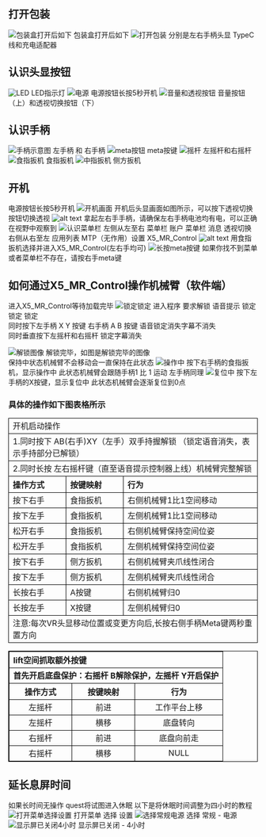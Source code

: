 ## 打开包装
![包装盒打开后如下](imgs/包装盒.png)
包装盒打开后如下
![打开包装](imgs/打开包装.png)
分别是左右手柄头显 TypeC线和充电适配器
## 认识头显按钮
![LED](imgs/LED指示灯.png)
LED指示灯
![电源](imgs/电源按钮.png)
电源按钮长按5秒开机
![音量和透视按钮](imgs/音量和透视按钮.png)
音量按钮（上）和透视切换按钮（下）
## 认识手柄
![手柄示意图](imgs/手柄示意图.png)
左手柄 和 右手柄
![meta按钮](imgs/meta按钮.png)
meta按键
![摇杆](imgs/摇杆.png)
左摇杆和右摇杆
![食指扳机](imgs/前扳机或者食指扳机.png)
食指扳机
![中指扳机](imgs/侧扳机或者中指扳机.png)
侧方扳机
## 开机
电源按钮长按5秒开机
![开机画面](imgs/开机画面.png)
开机后头显画面如图所示，可以按下透视切换按钮切换透视
![alt text](imgs/拿起左右手手柄.png)
拿起左右手手柄，请确保左右手柄电池均有电，可以正确在视野中观察到
![认识菜单栏](imgs/认识菜单栏.png)
左侧从左至右 菜单栏 账户 菜单栏 消息 透视切换
右侧从右至左 应用列表 MTP（无作用）设置 X5_MR_Control
![alt text](imgs/用食指扳机选择并进入X5_MR_Control.png)
用食指扳机选择并进入X5_MR_Control(左右手均可)
![长按meta按键](imgs/长按meta按键.png)
如果你找不到菜单或者菜单栏不存在，请按右手meta键

## 如何通过X5_MR_Control操作机械臂（软件端）
进入X5_MR_Control等待加载完毕
![锁定锁定](imgs/锁定锁定.png)
进入程序 要求解锁 语音提示 锁定 锁定 锁定  
同时按下左手柄 X Y 按键 右手柄 A B 按键  语音锁定消失字幕不消失  
同时垂直按下左摇杆和右摇杆 锁定字幕消失  

![解锁图像](imgs/解锁图像.png)
解锁完毕，如图是解锁完毕的图像  
保持中状态机械臂不会移动会一直保持在此状态
![操作中](imgs/操作中.png)
按下右手柄的食指扳机，显示操作中  此状态机械臂会跟随手柄1 比 1 运动
左手柄同理
![复位中](imgs/复位中.png)
按下左手柄的X按键，显示复位中  此状态机械臂会逐渐复位到0点  
### 具体的操作如下图表格所示
<table style="width:100%; border-collapse: collapse; text-align: left;">
    <tr>
        <td colspan="3" style="border: 1px solid black;">开机启动操作</td>
    </tr>
    <tr>
        <td colspan="3" style="border: 1px solid black;">1.同时按下 AB(右手)XY（左手）双手持握解锁 （锁定语音消失，表示手持部分已解锁）</td>
    </tr>
    <tr>
        <td colspan="3" style="border: 1px solid black;">2.同时长按 左右摇杆键（直至语音提示控制器上线）机械臂完整解锁</td>
    </tr>
    <tr>
        <th style="border: 1px solid black;">操作方式</th>
        <th style="border: 1px solid black;">按键映射</th>
        <th style="border: 1px solid black;">行为</th>
    </tr>
    <tr>
        <td style="border: 1px solid black;">按下右手</td>
        <td style="border: 1px solid black;">食指扳机</td>
        <td style="border: 1px solid black;">右侧机械臂1比1空间移动</td>
    </tr>
    <tr>
        <td style="border: 1px solid black;">按下左手</td>
        <td style="border: 1px solid black;">食指扳机</td>
        <td style="border: 1px solid black;">左侧机械臂1比1空间移动</td>
    </tr>
    <tr>
        <td style="border: 1px solid black;">松开右手</td>
        <td style="border: 1px solid black;">食指扳机</td>
        <td style="border: 1px solid black;">右侧机械臂保持空间位姿</td>
    </tr>
    <tr>
        <td style="border: 1px solid black;">松开左手</td>
        <td style="border: 1px solid black;">食指扳机</td>
        <td style="border: 1px solid black;">左侧机械臂保持空间位姿</td>
    </tr>
    <tr>
        <td style="border: 1px solid black;">按下右手</td>
        <td style="border: 1px solid black;">侧方扳机</td>
        <td style="border: 1px solid black;">右侧机械臂夹爪线性闭合</td>
    </tr>
    <tr>
        <td style="border: 1px solid black;">按下左手</td>
        <td style="border: 1px solid black;">侧方扳机</td>
        <td style="border: 1px solid black;">左侧机械臂夹爪线性闭合</td>
    </tr>
    <tr>
        <td style="border: 1px solid black;">长按右手</td>
        <td style="border: 1px solid black;">A按键</td>
        <td style="border: 1px solid black;">右侧机械臂归0</td>
    </tr>
    <tr>
        <td style="border: 1px solid black;">长按左手</td>
        <td style="border: 1px solid black;">X按键</td>
        <td style="border: 1px solid black;">左侧机械臂归0</td>
    </tr>
    <tr>
        <td colspan="3" style="border: 1px solid black;">注意:每次VR头显移动位置或变更方向后,长按右侧手柄Meta键两秒重置方向</td>
    </tr>
</table>


<table style="width: 100%; text-align: left; border: 1px solid black; border-collapse: collapse;">
  <tr>
    <th colspan="3" style="font-weight: bold; text-align: left; border: 1px solid black;">lift空间抓取额外按键</th>
  </tr>
  <tr>
    <td colspan="3" style="font-weight: bold; text-align: left; border: 1px solid black;">首先开启底盘保护：右摇杆 B解除保护，左摇杆 Y开启保护</td>
  </tr>
  <tr>
    <th style="border: 1px solid black; text-align: center;">操作方式</th>
    <th style="border: 1px solid black; text-align: center;">按键映射</th>
    <th style="border: 1px solid black; text-align: center;">行为</th>
  </tr>
  <tr>
    <td style="border: 1px solid black; text-align: center;">左摇杆</td>
    <td style="border: 1px solid black; text-align: center;">前进</td>
    <td style="border: 1px solid black; text-align: center;">工作平台上移</td>
  </tr>
  <tr>
    <td style="border: 1px solid black; text-align: center;">左摇杆</td>
    <td style="border: 1px solid black; text-align: center;">横移</td>
    <td style="border: 1px solid black; text-align: center;">底盘转向</td>
  </tr>
  <tr>
    <td style="border: 1px solid black; text-align: center;">右摇杆</td>
    <td style="border: 1px solid black; text-align: center;">前进</td>
    <td style="border: 1px solid black; text-align: center;">底盘向前走</td>
  </tr>
  <tr>
    <td style="border: 1px solid black; text-align: center;">右摇杆</td>
    <td style="border: 1px solid black; text-align: center;">横移</td>
    <td style="border: 1px solid black; text-align: center;">NULL</td>
  </tr>
</table>


## 延长息屏时间
如果长时间无操作 quest将试图进入休眠 
以下是将休眠时间调整为四小时的教程
![打开菜单选择设置](imgs/打开菜单选择设置.png)
打开菜单 选择 设置
![选择常规电源](imgs/选择常规电源.png)
选择  常规 - 电源
![显示屏已关闭4小时](imgs/显示屏已关闭4小时.png)
显示屏已关闭 - 4小时

